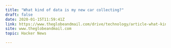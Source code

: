 ```yaml
---
title: "What kind of data is my new car collecting?"
draft: false
date: 2020-01-15T11:59:41Z
link: https://www.theglobeandmail.com/drive/technology/article-what-kind-of-data-is-my-new-car-collecting-about-me-nearly-everything/?utm_medium=RSS&utm_source=hune
site: www.theglobeandmail.com
topic: Hacker News  

---
```

